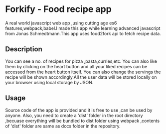 # Forkify - Food recipe app
A real world javascript web app ,using cutting age es6 features,webpack,babel.I made this app while learning advanced javascript from Jonas Schmedtmann.This app uses food2fork api to fetch recipe data.

## Description
You can see a no. of recipes for pizza ,pasta,curries,etc. You can also like them by clicking on the heart button and all your liked recipes can be accessed from the heart button itself.
You can also change the servings the recipe will be shown accordingly.All the user data will be stored locally on your browser using local storage by JSON.

## Usage
Source code of the app is provided and it is free to use ,can be used by anyone.
Also, you need to create a 'dist' folder in the root directory ,becuase everything will be bundled to dist folder using webpack ,contents of 'dist' folder are same as docs folder  in the repository.
